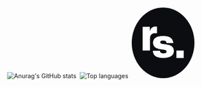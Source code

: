 ![Anurag's GitHub stats](https://github-readme-stats.vercel.app/api?username=stefanrmmr&show_icons=true&border_radius=5&text_color=ffffff&hide_border=True&line_height=24&title_color=ffffff&hide_rank=True&hide=contribs&bg_color=101217&theme=dark)
&nbsp;![Top languages](https://github-readme-stats.vercel.app/api/top-langs/?username=stefanrmmr&langs_count=6&exclude_repo=tumai_website,differentially_private_synthetic_data&show_icons=true&hide_border=true&layout=compact&text_color=ffffff&title_color=ffffff&bg_color=101217)
&nbsp;<img src="logo_rs_slim.png" alt="drawing" width="146" style="border-radius:50%"/>

 
